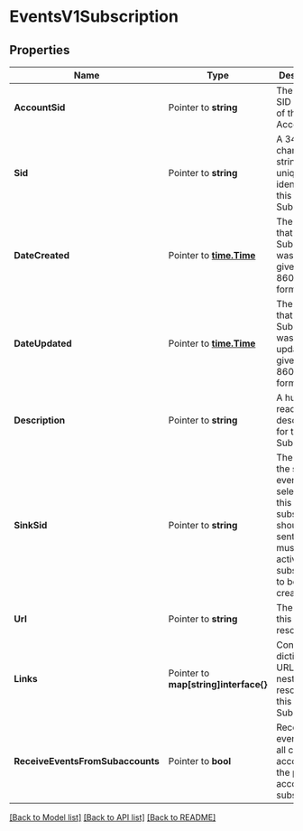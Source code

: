 # EventsV1Subscription

## Properties

Name | Type | Description | Notes
------------ | ------------- | ------------- | -------------
**AccountSid** | Pointer to **string** | The unique SID identifier of the Account. |
**Sid** | Pointer to **string** | A 34 character string that uniquely identifies this Subscription. |
**DateCreated** | Pointer to [**time.Time**](time.Time.md) | The date that this Subscription was created, given in ISO 8601 format. |
**DateUpdated** | Pointer to [**time.Time**](time.Time.md) | The date that this Subscription was updated, given in ISO 8601 format. |
**Description** | Pointer to **string** | A human readable description for the Subscription |
**SinkSid** | Pointer to **string** | The SID of the sink that events selected by this subscription should be sent to. Sink must be active for the subscription to be created. |
**Url** | Pointer to **string** | The URL of this resource. |
**Links** | Pointer to **map[string]interface{}** | Contains a dictionary of URL links to nested resources of this Subscription. |
**ReceiveEventsFromSubaccounts** | Pointer to **bool** | Receive events from all children accounts in the parent account subscription. |

[[Back to Model list]](../README.md#documentation-for-models) [[Back to API list]](../README.md#documentation-for-api-endpoints) [[Back to README]](../README.md)


